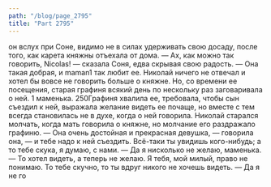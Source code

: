 ```yaml
---
path: "/blog/page_2795"
title: "Part 2795"
---
```


 он вслух при Соне, видимо не в силах удерживать свою досаду, после того, как карета княжны отъехала от дома.
— Ах, как можно так говорить, Nicolas! — сказала Соня, едва скрывая свою радость. — Она такая добрая, и maman1 так любит ее.
Николай ничего не отвечал и хотел бы вовсе не говорить больше о княжне. Но, со времени ее посещения, старая графиня всякий день по нескольку раз заговаривала о ней.
1 маменька.
250Графиня хвалила ее, требовала, чтобы сын съездил к ней, выражала желание видеть ее почаще, но вместе с тем всегда становилась не в духе, когда о ней говорила.
Николай старался молчать, когда мать говорила о княжне, но молчание его раздражало графиню.
— Она очень достойная и прекрасная девушка, — говорила она, — и тебе надо к ней съездить. Всё-таки ты увидишь кого-нибудь; а то тебе скука, я думаю, с нами.
— Да я нисколько не желаю, маменька.
— То хотел видеть, а теперь не желаю. Я тебя, мой милый, право не понимаю. То тебе скучно, то ты вдруг никого не хочешь видеть.
— Да я не го
